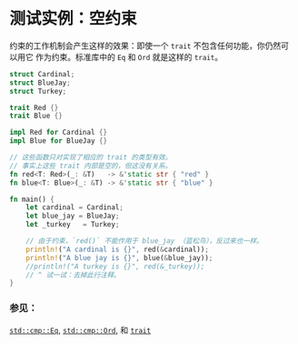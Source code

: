 # 测试实例：空约束

约束的工作机制会产生这样的效果：即使一个 `trait` 不包含任何功能，你仍然可以用它
作为约束。标准库中的 `Eq` 和 `Ord` 就是这样的 `trait`。

```rust
struct Cardinal;
struct BlueJay;
struct Turkey;

trait Red {}
trait Blue {}

impl Red for Cardinal {}
impl Blue for BlueJay {}

// 这些函数只对实现了相应的 trait 的类型有效。
// 事实上这些 trait 内部是空的，但这没有关系。
fn red<T: Red>(_: &T)   -> &'static str { "red" }
fn blue<T: Blue>(_: &T) -> &'static str { "blue" }

fn main() {
    let cardinal = Cardinal;
    let blue_jay = BlueJay;
    let _turkey   = Turkey;

    // 由于约束，`red()` 不能作用于 blue_jay （蓝松鸟），反过来也一样。
    println!("A cardinal is {}", red(&cardinal));
    println!("A blue jay is {}", blue(&blue_jay));
    //println!("A turkey is {}", red(&_turkey));
    // ^ 试一试：去掉此行注释。
}
```

### 参见：

[`std::cmp::Eq`][eq], [`std::cmp::Ord`][ord], 和 [`trait`][traits]

[eq]: http://doc.rust-lang.org/std/cmp/trait.Eq.html
[ord]: http://doc.rust-lang.org/std/cmp/trait.Ord.html
[traits]: ../../trait.md

